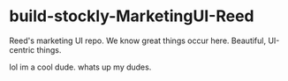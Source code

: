 # build-stockly-MarketingUI-Reed

Reed's marketing UI repo. We know great things occur here. Beautiful, UI-centric things.

lol im a cool dude. whats up my dudes.
